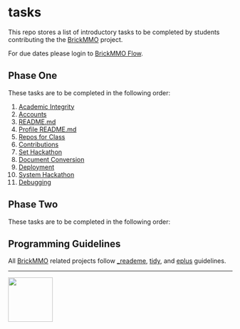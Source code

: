 # tasks

This repo stores a list of introductory tasks to be completed by students contributing the the [BrickMMO](http://brickmmo.com/) project.

For due dates please login to [BrickMMO Flow](https://flow.brickmmo.com/).

## Phase One

These tasks are to be completed in the following order:

1. [Academic Integrity](academic-integrity)
2. [Accounts](accounts)
3. [README.md](reademe)
4. [Profile README.md](profile-readme)
5. [Repos for Class](repos-for-class)
6. [Contributions](contributions)
7. [Set Hackathon](set-hackathon)
8. [Document Conversion](document-conversion)
9. [Deployment](deployemt)
10. [System Hackathon](system-hackathon)
11. [Debugging](debugging)


## Phase Two

These tasks are to be completed in the following order:

## Programming Guidelines

All [BrickMMO](https://brickmmo.com/) related projects follow [_reademe](https://readme.codeadam.ca/), [tidy](https://tidy.brickmmo.com/), and [eplus](https://eplus.codeadam.ca/) guidelines.

---

<a href="https://brickmmo.com">
<img src="https://brickmmo.com/images/brickmmo-logo-horizontal.jpg" width="100">
</a>
